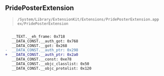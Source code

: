 ## PridePosterExtension

> `/System/Library/ExtensionKit/Extensions/PridePosterExtension.appex/PridePosterExtension`

```diff

   __TEXT.__eh_frame: 0x718
   __DATA_CONST.__auth_got: 0x768
   __DATA_CONST.__got: 0x268
-  __DATA_CONST.__auth_ptr: 0x298
+  __DATA_CONST.__auth_ptr: 0x2a0
   __DATA_CONST.__const: 0xe78
   __DATA_CONST.__objc_classlist: 0x50
   __DATA_CONST.__objc_protolist: 0x120

```

